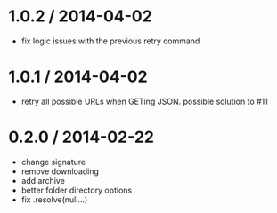 
1.0.2 / 2014-04-02
==================

- fix logic issues with the previous retry command

1.0.1 / 2014-04-02
==================

- retry all possible URLs when GETing JSON. possible solution to #11

0.2.0 / 2014-02-22
==================

- change signature
- remove downloading
- add archive
- better folder directory options
- fix .resolve(null...)
